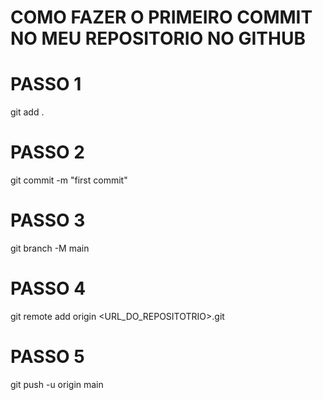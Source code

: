 # COMO FAZER O PRIMEIRO COMMIT NO MEU REPOSITORIO NO GITHUB #

# PASSO 1
git add .

# PASSO 2
git commit -m "first commit"

# PASSO 3
git branch -M main

# PASSO 4
git remote add origin <URL_DO_REPOSITOTRIO>.git

# PASSO 5
git push -u origin main